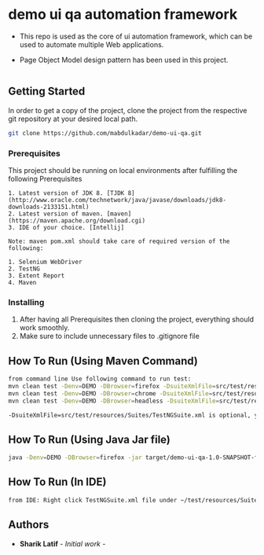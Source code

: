 # demo ui qa automation framework

* This repo is used as the core of ui automation framework, which can be used to automate multiple Web applications.

* Page Object Model design pattern has been used in this project.

```

```


## Getting Started

In order to get a copy of the project, clone the project from the respective git repository at your desired local path.

```bash
git clone https://github.com/mabdulkadar/demo-ui-qa.git

```

### Prerequisites

This project should be running on local environments after fulfilling the following Prerequisites

```
1. Latest version of JDK 8. [TJDK 8] (http://www.oracle.com/technetwork/java/javase/downloads/jdk8-downloads-2133151.html)
2. Latest version of maven. [maven] (https://maven.apache.org/download.cgi)
3. IDE of your choice. [Intellij] 

Note: maven pom.xml should take care of required version of the following:

1. Selenium WebDriver
2. TestNG
3. Extent Report
4. Maven
```

### Installing

1. After having all Prerequisites then cloning the project, everything should work smoothly.
2. Make sure to include unnecessary files to .gitignore file




## How To Run (Using Maven Command)
```bash
from command line Use following command to run test: 
mvn clean test -Denv=DEMO -DBrowser=firefox -DsuiteXmlFile=src/test/resources/Suites/TestSuite.xml
mvn clean test -Denv=DEMO -DBrowser=chrome -DsuiteXmlFile=src/test/resources/Suites/TestSuite.xml
mvn clean test -Denv=DEMO -DBrowser=headless -DsuiteXmlFile=src/test/resources/Suites/TestSuite.xml

-DsuiteXmlFile=src/test/resources/Suites/TestNGSuite.xml is optional, you have different *.xml file, please use it.

```

## How To Run (Using Java Jar file)
```bash
java -Denv=DEMO -DBrowser=firefox -jar target/demo-ui-qa-1.0-SNAPSHOT-fat-tests.jar src/test/resources/Suites/TestSuite.xml

```

## How To Run (In IDE)
```bash
from IDE: Right click TestNGSuite.xml file under ~/test/resources/Suites folder and pass parameters -Denv=DEMO -DBrowser=firefox
```




## Authors

* **Sharik Latif** - *Initial work* -
